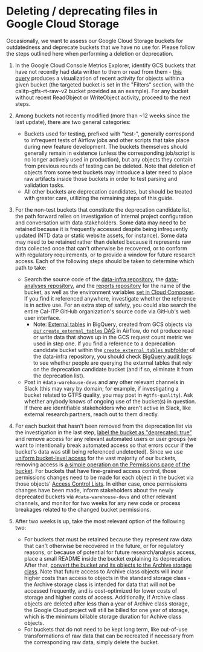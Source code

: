 # Deleting / deprecating files in Google Cloud Storage

Occasionally, we want to assess our Google Cloud Storage buckets for outdatedness and deprecate buckets that we have no use for. Please follow the steps outlined here when performing a deletion or deprecation.

1. In the Google Cloud Console Metrics Explorer, identify GCS buckets that have not recently had data written to them or read from them - [this query](https://console.cloud.google.com/monitoring/metrics-explorer;duration=P84D?pageState=%7B%22domainObjectDeprecationId%22:%22D20E3E2D-1786-4C36-988D-09C4EB19587E%22,%22title%22:%22Untitled%22,%22xyChart%22:%7B%22constantLines%22:%5B%5D,%22dataSets%22:%5B%7B%22plotType%22:%22LINE%22,%22targetAxis%22:%22Y1%22,%22timeSeriesFilter%22:%7B%22aggregations%22:%5B%7B%22crossSeriesReducer%22:%22REDUCE_SUM%22,%22groupByFields%22:%5B%22metric.label.%5C%22method%5C%22%22,%22resource.label.%5C%22bucket_name%5C%22%22%5D,%22perSeriesAligner%22:%22ALIGN_RATE%22%7D%5D,%22apiSource%22:%22DEFAULT_CLOUD%22,%22crossSeriesReducer%22:%22REDUCE_SUM%22,%22filter%22:%22metric.type%3D%5C%22storage.googleapis.com%2Fapi%2Frequest_count%5C%22%20resource.type%3D%5C%22gcs_bucket%5C%22%20resource.label.%5C%22bucket_name%5C%22%3D%5C%22calitp-gtfs-rt-raw-v2%5C%22%22,%22groupByFields%22:%5B%22metric.label.%5C%22method%5C%22%22,%22resource.label.%5C%22bucket_name%5C%22%22%5D,%22minAlignmentPeriod%22:%2260s%22,%22perSeriesAligner%22:%22ALIGN_RATE%22%7D%7D%5D,%22options%22:%7B%22mode%22:%22COLOR%22%7D,%22y1Axis%22:%7B%22label%22:%22%22,%22scale%22:%22LINEAR%22%7D%7D%7D&project=cal-itp-data-infra) produces a visualization of recent activity for objects within a given bucket (the targeted bucket is set in the "Filters" section, with the calitp-gtfs-rt-raw-v2 bucket provided as an example). For any bucket without recent ReadObject or WriteObject activity, proceed to the next steps.

2. Among buckets not recently modified (more than ~12 weeks since the last update), there are two general categories:

   - Buckets used for testing, prefixed with "test-", generally correspond to infrequent tests of Airflow jobs and other scripts that take place during new feature development. The buckets themselves should generally remain in existence (unless the corresponding job/script is no longer actively used in production), but any objects they contain from previous rounds of testing can be deleted. Note that deletion of objects from some test buckets may introduce a later need to place raw artifacts inside those buckets in order to test parsing and validation tasks.
   - All other buckets are deprecation candidates, but should be treated with greater care, utilizing the remaining steps of this guide.

3. For the non-test buckets that constitute the deprecation candidate list, the path forward relies on investigation of internal project configuration and conversation with data stakeholders. Some data may need to be retained because it is frequently accessed despite being infrequently updated (NTD data or static website assets, for instance). Some data may need to be retained rather than deleted because it represents raw data collected once that can't otherwise be recovered, or to conform with regulatory requirements, or to provide a window for future research access. Each of the following steps should be taken to determine which path to take:

   - Search the source code of the [data-infra repository](https://github.com/cal-itp/data-infra), the [data-analyses repository](https://github.com/cal-itp/data-analyses), and the [reports repository](https://github.com/cal-itp/reports) for the name of the bucket, as well as the environment variables [set in Cloud Composer](https://console.cloud.google.com/composer/environments/detail/us-west2/calitp-airflow2-prod-composer2-patch/variables?project=cal-itp-data-infra). If you find it referenced anywhere, investigate whether the reference is in active use. For an extra step of safety, you could also search the entire Cal-ITP GitHub organization's source code via GitHub's web user interface.
     - Note: [External tables](https://cloud.google.com/bigquery/docs/external-tables) in BigQuery, created from GCS objects via [our `create_external_tables` DAG](https://b2062ffca77d44a28b4e05f8f5bf4996-dot-us-west2.composer.googleusercontent.com/dags/create_external_tables/grid) in Airflow, do not produce read or write data that shows up in the GCS request count metric we used in step one. If you find a reference to a deprecation candidate bucket within the [`create_external_tables` subfolder](https://github.com/cal-itp/data-infra/tree/main/airflow/dags/create_external_tables) of the data-infra repository, you should check [BigQuery audit logs](https://cloud.google.com/bigquery/docs/reference/auditlogs/#data_access_data_access) to see whether people are querying the external tables that rely on the deprecation candidate bucket (and if so, eliminate it from the deprecation list).
   - Post in `#data-warehouse-devs` and any other relevant channels in Slack (this may vary by domain; for example, if investigating a bucket related to GTFS quality, you may post in `#gtfs-quality`). Ask whether anybody knows of ongoing use of the bucket(s) in question. If there are identifiable stakeholders who aren't active in Slack, like external research partners, reach out to them directly.

4. For each bucket that hasn't been removed from the deprecation list via the investigation in the last step, [label the bucket as "deprecated: true"](https://cloud.google.com/storage/docs/using-bucket-labels) and remove access for any relevant automated users or user groups (we want to intentionally break automated access so that errors occur if the bucket's data was still being referenced undetected). Since we use [uniform bucket-level access](https://cloud.google.com/storage/docs/uniform-bucket-level-access) for the vast majority of our buckets, removing access is [a simple operation on the Permissions page of the bucket](https://cloud.google.com/storage/docs/access-control/using-iam-permissions#bucket-remove). For buckets that have fine-grained access control, those permissions changes need to be made for each object in the bucket via those objects' [Access Control Lists](https://cloud.google.com/storage/docs/access-control/lists). In either case, once permissions changes have been made, inform stakeholders about the newly deprecated buckets via `#data-warehouse-devs` and other relevant channels, and monitor for two weeks for any new code or process breakages related to the changed bucket permissions.

5. After two weeks is up, take the most relevant option of the following two:

   - For buckets that must be retained because they represent raw data that can't otherwise be recovered in the future, or for regulatory reasons, or because of potential for future research/analysis access, place a small README inside the bucket explaining its deprecation. After that, [convert the bucket and its objects to the Archive storage class](https://cloud.google.com/storage/docs/changing-storage-classes). Note that future access to Archive class objects will incur higher costs than access to objects in the standard storage class - the Archive storage class is intended for data that will not be accessed frequently, and is cost-optimized for lower costs of storage and higher costs of access. Additionally, if Archive class objects are deleted after less than a year of Archive class storage, the Google Cloud project will still be billed for one year of storage, which is the minimum billable storage duration for Achive class objects.
   - For buckets that do not need to be kept long term, like out-of-use transformations of raw data that can be recreated if necessary from the corresponding raw data, simply delete the bucket.

